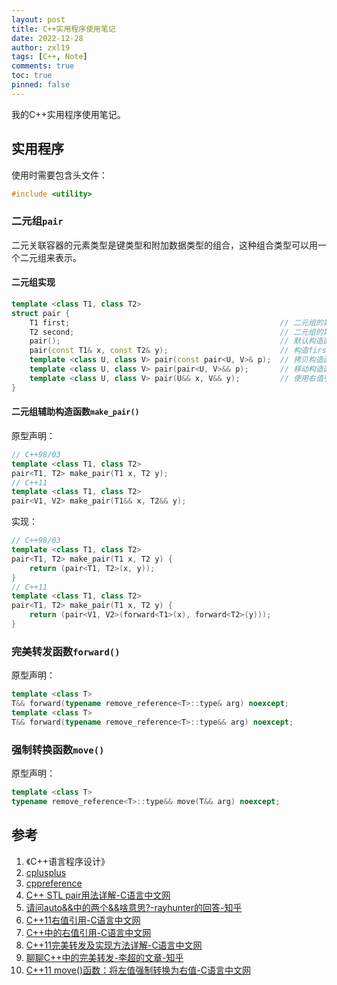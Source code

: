 ```yaml
---
layout: post
title: C++实用程序使用笔记
date: 2022-12-28
author: zxl19
tags: [C++, Note]
comments: true
toc: true
pinned: false
---
```


我的C++实用程序使用笔记。

<!-- more -->

## 实用程序

使用时需要包含头文件：

```cpp
#include <utility>
```

### 二元组`pair`

二元关联容器的元素类型是键类型和附加数据类型的组合，这种组合类型可以用一个二元组来表示。

#### 二元组实现

```cpp
template <class T1, class T2>
struct pair {
    T1 first;                                               // 二元组的第一元
    T2 second;                                              // 二元组的第二元
    pair();                                                 // 默认构造函数
    pair(const T1& x, const T2& y);                         // 构造first = x，second = y的二元组
    template <class U, class V> pair(const pair<U, V>& p);  // 拷贝构造函数
    template <class U, class V> pair(pair<U, V>&& p);       // 移动构造函数，&&表示右值引用，C++11引入
    template <class U, class V> pair(U&& x, V&& y);         // 使用右值引用参数，创建pair对象，C++11引入
}
```

#### 二元组辅助构造函数`make_pair()`

原型声明：

```cpp
// C++98/03
template <class T1, class T2>
pair<T1, T2> make_pair(T1 x, T2 y);
// C++11
template <class T1, class T2>
pair<V1, V2> make_pair(T1&& x, T2&& y);
```

实现：

```cpp
// C++98/03
template <class T1, class T2>
pair<T1, T2> make_pair(T1 x, T2 y) {
    return (pair<T1, T2>(x, y));
}
// C++11
template <class T1, class T2>
pair<T1, T2> make_pair(T1 x, T2 y) {
    return (pair<V1, V2>(forward<T1>(x), forward<T2>(y)));
}
```

### 完美转发函数`forward()`

原型声明：

```cpp
template <class T>
T&& forward(typename remove_reference<T>::type& arg) noexcept;
template <class T>
T&& forward(typename remove_reference<T>::type&& arg) noexcept;
```

### 强制转换函数`move()`

原型声明：

```cpp
template <class T>
typename remove_reference<T>::type&& move(T&& arg) noexcept;
```

## 参考

1. 《C++语言程序设计》
2. [cplusplus](http://www.cplusplus.com)
3. [cppreference](https://en.cppreference.com/w/)
4. [C++ STL pair用法详解-C语言中文网](https://c.biancheng.net/view/7169.html)
5. [请问auto&&中的两个&&啥意思?-rayhunter的回答-知乎](https://www.zhihu.com/question/325315863/answer/2685468097)
6. [C++11右值引用-C语言中文网](https://c.biancheng.net/view/7829.html)
7. [C++中的右值引用-C语言中文网](https://c.biancheng.net/view/cte7w1y.html)
8. [C++11完美转发及实现方法详解-C语言中文网](https://c.biancheng.net/view/7868.html)
9. [聊聊C++中的完美转发-李超的文章-知乎](https://zhuanlan.zhihu.com/p/161039484)
10. [C++11 move()函数：将左值强制转换为右值-C语言中文网](https://c.biancheng.net/view/7863.html)
